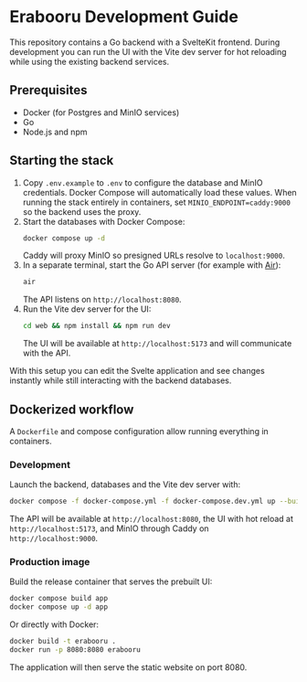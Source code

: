 # Erabooru Development Guide

This repository contains a Go backend with a SvelteKit frontend. During development you can run the UI with the Vite dev server for hot reloading while using the existing backend services.

## Prerequisites
- Docker (for Postgres and MinIO services)
- Go
- Node.js and npm

## Starting the stack
1. Copy `.env.example` to `.env` to configure the database and MinIO credentials. Docker Compose will automatically load these values. When running the stack entirely in containers, set `MINIO_ENDPOINT=caddy:9000` so the backend uses the proxy.
2. Start the databases with Docker Compose:
   ```sh
   docker compose up -d
   ```
   Caddy will proxy MinIO so presigned URLs resolve to `localhost:9000`.
3. In a separate terminal, start the Go API server (for example with [Air](https://github.com/cosmtrek/air)):
   ```sh
   air
   ```
   The API listens on `http://localhost:8080`.
4. Run the Vite dev server for the UI:
   ```sh
   cd web && npm install && npm run dev
   ```
   The UI will be available at `http://localhost:5173` and will communicate with the API.

With this setup you can edit the Svelte application and see changes instantly while still interacting with the backend databases.

## Dockerized workflow

A `Dockerfile` and compose configuration allow running everything in containers.

### Development

Launch the backend, databases and the Vite dev server with:

```sh
docker compose -f docker-compose.yml -f docker-compose.dev.yml up --build
```

The API will be available at `http://localhost:8080`, the UI with hot reload at `http://localhost:5173`, and MinIO through Caddy on `http://localhost:9000`.

### Production image

Build the release container that serves the prebuilt UI:

```sh
docker compose build app
docker compose up -d app
```

Or directly with Docker:

```sh
docker build -t erabooru .
docker run -p 8080:8080 erabooru
```

The application will then serve the static website on port 8080.
